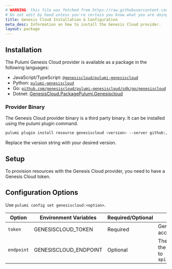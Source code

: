 ```yaml
---
# WARNING: this file was fetched from https://raw.githubusercontent.com/genesiscloud/pulumi-genesiscloud/v0.0.29/docs/installation-configuration.md
# Do not edit by hand unless you're certain you know what you are doing!
title: Genesis Cloud Installation & Configuration
meta_desc: Information on how to install the Genesis Cloud provider.
layout: package
---
```


## Installation

The Pulumi Genesis Cloud provider is available as a package in the following languages:

- JavaScript/TypeScript: [`@genesiscloud/pulumi-genesiscloud`](https://www.npmjs.com/package/@genesiscloud/pulumi-genesiscloud)
- Python: [`pulumi-genesiscloud`](https://pypi.org/project/pulumi-genesiscloud/)
- Go: [`github.com/genesiscloud/pulumi-genesiscloud/sdk/go/genesiscloud`](https://pkg.go.dev/github.com/genesiscloud/pulumi-genesiscloud/sdk/go)
- Dotnet: [GenesisCloud.PackagePulumi.Genesiscloud](https://www.nuget.org/packages/GenesisCloud.PulumiPackage.Genesiscloud)

### Provider Binary

The Genesis Cloud provider binary is a third party binary. It can be installed using the pulumi plugin command.

```bash
pulumi plugin install resource genesiscloud <version> --server github://api.github.com/genesiscloud
```

Replace the version string with your desired version.

## Setup

To provision resources with the Genesis Cloud provider, you need to have a Genesis Cloud token.

## Configuration Options

Use `pulumi config set genesiscloud:<option>`.

| Option     | Environment Variables | Required/Optional | Description                                                          |
| ---------- | --------------------- | ----------------- | -------------------------------------------------------------------- |
| `token`    | GENESISCLOUD_TOKEN    | Required          | Genesis Cloud access token                                           |
| `endpoint` | GENESISCLOUD_ENDPOINT | Optional          | The endpoint use in the provider. Defaults to `api.genesiscloud.com` |
